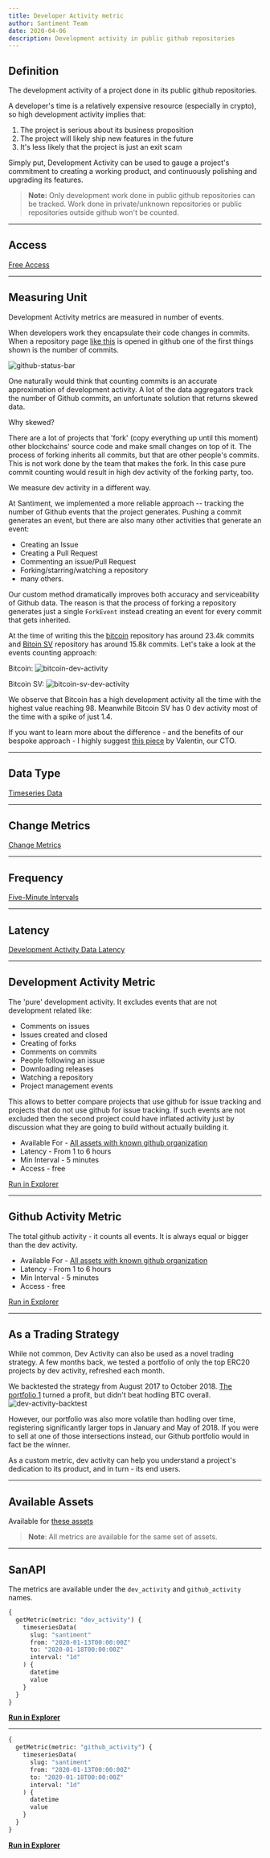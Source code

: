 ```yaml
---
title: Developer Activity metric
author: Santiment Team
date: 2020-04-06
description: Development activity in public github repositories
---
```


## Definition

The development activity of a project done in its public github repositories.

A developer's time is a relatively expensive resource (especially in crypto), so
high development activity implies that:

1. The project is serious about its business proposition
2. The project will likely ship new features in the future
3. It's less likely that the project is just an exit scam

Simply put, Development Activity can be used to gauge a project's commitment to
creating a working product, and continuously polishing and upgrading its
features.

> **Note:** Only development work done in public github repositories can be tracked.
> Work done in private/unknown repositories or public repositories outside
> github won't be counted.

---

## Access

[Free Access](/metrics/details/access#free-access)

---

## Measuring Unit

Development Activity metrics are measured in number of events.

When developers work they encapsulate their code changes in commits. When a
repository page [like this](https://github.com/santiment/sanbase2) is opened in
github one of the first things shown is the number of commits.

![github-status-bar](github-status-bar.png)

One naturally would think that counting commits is an accurate approximation of
development activity. A lot of the data aggregators track the number of Github
commits, an unfortunate solution that returns skewed data.

Why skewed?

There are a lot of projects that 'fork' (copy everything up until this moment)
other blockchains' source code and make small changes on top of it. The process
of forking inherits all commits, but that are other people's commits. This is
not work done by the team that makes the fork. In this case pure commit counting
would result in high dev activity of the forking party, too.

We measure dev activity in a different way.

At Santiment, we implemented a more reliable approach -- tracking the number of
Github events that the project generates. Pushing a commit generates an event,
but there are also many other activities that generate an event:

- Creating an Issue
- Creating a Pull Request
- Commenting an issue/Pull Request
- Forking/starring/watching a repository
- many others.

Our custom method dramatically improves both accuracy and serviceability of
Github data. The reason is that the process of forking a repository generates
just a single `ForkEvent` instead creating an event for every commit that gets
inherited.

At the time of writing this the [bitcoin](https://github.com/bitcoin/bitcoin)
repository has around 23.4k commits and [Bitoin
SV](https://github.com/bitcoin-sv/bitcoin-sv) repository has around 15.8k
commits. Let's take a look at the events counting approach:

Bitcoin: ![bitcoin-dev-activity](bitcoin-dev-activity.png)

Bitcoin SV: ![bitcoin-sv-dev-activity](bitcoin-sv-dev-activity.png)

We observe that Bitcoin has a high development activity all the time with the
highest value reaching 98. Meanwhile Bitcoin SV has 0 dev activity most of the
time with a spike of just 1.4.

If you want to learn more about the difference - and the benefits of our bespoke
approach - I highly suggest [this
piece](https://medium.com/santiment/tracking-github-activity-of-crypto-projects-introducing-a-better-approach-9fb1af3f1c32)
by Valentin, our CTO.

---

## Data Type

[Timeseries Data](/metrics/details/data-type#timeseries-data)

---

## Change Metrics

[Change Metrics](/metrics/details/change_metrics)

---

## Frequency

[Five-Minute Intervals](/metrics/details/frequency#five-minute-frequency)

---

## Latency

[Development Activity Data Latency](/metrics/details/latency#development-activity-latency)

---

## Development Activity Metric

The 'pure' development activity. It excludes events that are not development
related like:

- Comments on issues
- Issues created and closed
- Creating of forks
- Comments on commits
- People following an issue
- Downloading releases
- Watching a repository
- Project management events

This allows to better compare projects that use github for issue tracking and
projects that do not use github for issue tracking. If such events are not
excluded then the second project could have inflated activity just by discussion
what they are going to build without actually building it.

- Available For - [All assets with known github
  organization](<https://api.santiment.net/graphiql?variables=&query=%7B%0A%20%20getMetric(metric%3A%20%22dev_activity%22)%7B%0A%20%20%20%20metadata%7B%0A%20%20%20%20%20%20availableSlugs%0A%20%20%20%20%7D%0A%20%20%7D%0A%7D>)
- Latency - From 1 to 6 hours
- Min Interval - 5 minutes
- Access - free

[Run in
Explorer](<https://api.santiment.net/graphiql?variables=&query=%7B%0A%20%20getMetric(metric%3A%20%22dev_activity%22)%7B%0A%20%20%20%20timeseriesData(%0A%20%20%20%20%20%20slug%3A%20%22ethereum%22%0A%20%20%20%20%20%20from%3A%20%222020-02-10T07%3A00%3A00Z%22%0A%20%20%20%20%20%20to%3A%20%222020-03-10T07%3A00%3A00Z%22%0A%20%20%20%20%20%20interval%3A%20%221w%22)%7B%0A%20%20%20%20%20%20%20%20datetime%0A%20%20%20%20%20%20%20%20value%0A%20%20%20%20%20%20%7D%0A%20%20%7D%0A%7D>)

---

## Github Activity Metric

The total github activity - it counts all events. It is always equal or bigger
than the dev activity.

- Available For - [All assets with known github
  organization](<https://api.santiment.net/graphiql?variables=&query=%7B%0A%20%20getMetric(metric%3A%20%22github_activity%22)%7B%0A%20%20%20%20metadata%7B%0A%20%20%20%20%20%20availableSlugs%0A%20%20%20%20%7D%0A%20%20%7D%0A%7D>)
- Latency - From 1 to 6 hours
- Min Interval - 5 minutes
- Access - free

[Run in
Explorer](<https://api.santiment.net/graphiql?variables=&query=%7B%0A%20%20getMetric(metric%3A%20%22github_activity%22)%7B%0A%20%20%20%20timeseriesData(%0A%20%20%20%20%20%20slug%3A%20%22ethereum%22%0A%20%20%20%20%20%20from%3A%20%222020-02-10T07%3A00%3A00Z%22%0A%20%20%20%20%20%20to%3A%20%222020-03-10T07%3A00%3A00Z%22%0A%20%20%20%20%20%20interval%3A%20%221w%22)%7B%0A%20%20%20%20%20%20%20%20datetime%0A%20%20%20%20%20%20%20%20value%0A%20%20%20%20%20%20%7D%0A%20%20%7D%0A%7D>)

---

## As a Trading Strategy

While not common, Dev Activity can also be used as a novel trading strategy. A
few months back, we tested a portfolio of only the top ERC20 projects by dev
activity, refreshed each month.

We backtested the strategy from August 2017 to October 2018. [The portfolio
1](https://santiment.net/blog/github-activity-portfolio/) turned a profit, but
didn't beat hodling BTC overall.
![dev-activity-backtest](dev-activity-backtest.png)

However, our portfolio was also more volatile than hodling over time,
registering significantly larger tops in January and May of 2018. If you were to
sell at one of those intersections instead, our Github portfolio would in fact
be the winner.

As a custom metric, dev activity can help you understand a project's dedication
to its product, and in turn - its end users.

---

## Available Assets

Available for [these
assets](<https://api.santiment.net/graphiql?variables=&query=%7B%0A%20%20getMetric(metric%3A%20%22dev_activity%22)%20%7B%0A%20%20%20%20metadata%20%7B%0A%20%20%20%20%20%20availableSlugs%0A%20%20%20%20%7D%0A%20%20%7D%0A%7D%0A>)

> **Note**: All metrics are available for the same set of assets.

---

## SanAPI

The metrics are available under the `dev_activity` and `github_activity` names.

```graphql
{
  getMetric(metric: "dev_activity") {
    timeseriesData(
      slug: "santiment"
      from: "2020-01-13T00:00:00Z"
      to: "2020-01-18T00:00:00Z"
      interval: "1d"
    ) {
      datetime
      value
    }
  }
}
```

**[Run in Explorer](<https://api.santiment.net/graphiql?query=%7B%0A%20%20getMetric(metric%3A%20%22dev_activity%22)%20%7B%0A%20%20%20%20timeseriesData(%0A%20%20%20%20%20%20slug%3A%20%22santiment%22%0A%20%20%20%20%20%20from%3A%20%222020-01-13T00%3A00%3A00Z%22%0A%20%20%20%20%20%20to%3A%20%222020-01-18T00%3A00%3A00Z%22%0A%20%20%20%20%20%20interval%3A%20%221d%22)%20%7B%0A%20%20%20%20%20%20%20%20datetime%0A%20%20%20%20%20%20%20%20value%0A%20%20%20%20%7D%0A%20%20%7D%0A%7D%0A&variables=>)**

---

```graphql
{
  getMetric(metric: "github_activity") {
    timeseriesData(
      slug: "santiment"
      from: "2020-01-13T00:00:00Z"
      to: "2020-01-18T00:00:00Z"
      interval: "1d"
    ) {
      datetime
      value
    }
  }
}
```

**[Run in Explorer](<https://api.santiment.net/graphiql?query=%7B%0A%20%20getMetric(metric%3A%20%22github_activity%22)%20%7B%0A%20%20%20%20timeseriesData(%0A%20%20%20%20%20%20slug%3A%20%22santiment%22%0A%20%20%20%20%20%20from%3A%20%222020-01-13T00%3A00%3A00Z%22%0A%20%20%20%20%20%20to%3A%20%222020-01-18T00%3A00%3A00Z%22%0A%20%20%20%20%20%20interval%3A%20%221d%22)%20%7B%0A%20%20%20%20%20%20%20%20datetime%0A%20%20%20%20%20%20%20%20value%0A%20%20%20%20%7D%0A%20%20%7D%0A%7D%0A&variables=>)**
